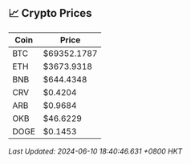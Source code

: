 ## 📈 Crypto Prices

| Coin | Price |
| ---- | ----- |
| BTC | $69352.1787 |
| ETH | $3673.9318 |
| BNB | $644.4348 |
| CRV | $0.4204 |
| ARB | $0.9684 |
| OKB | $46.6229 |
| DOGE | $0.1453 |

_Last Updated: 2024-06-10 18:40:46.631 +0800 HKT_